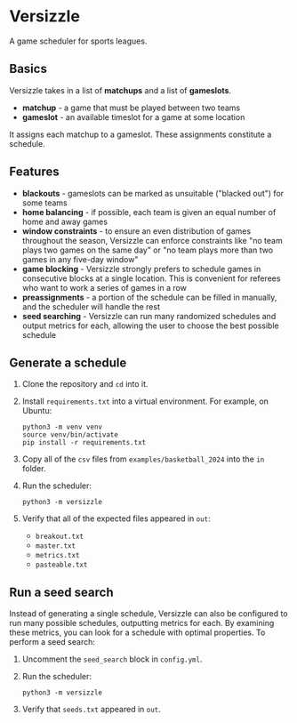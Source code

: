 # Versizzle

A game scheduler for sports leagues.

## Basics

Versizzle takes in a list of **matchups** and a list of **gameslots**. 

- **matchup** - a game that must be played between two teams
- **gameslot** - an available timeslot for a game at some location

It assigns each matchup to a gameslot. These assignments constitute a schedule.

## Features

- **blackouts** - gameslots can be marked as unsuitable ("blacked out") for some teams
- **home balancing** - if possible, each team is given an equal number of home and away games
- **window constraints** - to ensure an even distribution of games throughout the season, Versizzle can enforce constraints like "no team plays two games on the same day" or "no team plays more than two games in any five-day window" 
- **game blocking** - Versizzle strongly prefers to schedule games in consecutive blocks at a single location. This is convenient for referees who want to work a series of games in a row
- **preassignments** - a portion of the schedule can be filled in manually, and the scheduler will handle the rest
- **seed searching** - Versizzle can run many randomized schedules and output metrics for each, allowing the user to choose the best possible schedule

## Generate a schedule

1. Clone the repository and `cd` into it.
2. Install `requirements.txt` into a virtual environment. For example, on Ubuntu:
    
    ```
    python3 -m venv venv
    source venv/bin/activate
    pip install -r requirements.txt
    ```

3. Copy all of the `csv` files from `examples/basketball_2024` into the `in` folder.
4. Run the scheduler:

    ```
    python3 -m versizzle
    ```

5. Verify that all of the expected files appeared in `out`:
    - `breakout.txt`
    - `master.txt`
    - `metrics.txt`
    - `pasteable.txt`

## Run a seed search

Instead of generating a single schedule, Versizzle can also be configured to run many possible schedules, outputting metrics for each. By examining these metrics, you can look for a schedule with optimal properties. To perform a seed search:

1. Uncomment the `seed_search` block in `config.yml`.
2. Run the scheduler:

    ```
    python3 -m versizzle
    ```

3. Verify that `seeds.txt` appeared in `out`.
